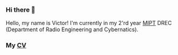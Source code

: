 ### Hi there 👋
Hello, my name is Victor! I'm currently in my 2'rd year [MIPT](https://en.wikipedia.org/wiki/Moscow_Institute_of_Physics_and_Technology) DREC (Department of Radio Engineering and Cybernatics).

### My [CV](my_cv.pdf)

